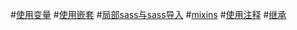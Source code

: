 #[使用变量](001.使用变量.md)
#[使用嵌套](002.使用嵌套.md)
#[局部sass与sass导入](003.局部sass与sass导入.md)
#[mixins](04.mixins.md)
#[使用注释](005.使用注释.md)
#[继承](006.继承.md)